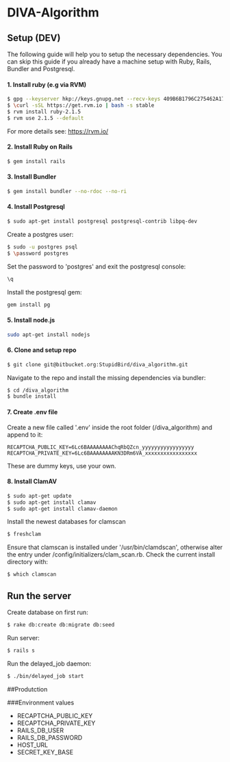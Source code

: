 # DIVA-Algorithm

## Setup (DEV)

The following guide will help you to setup the necessary dependencies. You can skip this guide if you already have a machine setup with Ruby, Rails, Bundler and Postgresql.

#### 1. Install ruby (e.g via RVM)

```sh
$ gpg --keyserver hkp://keys.gnupg.net --recv-keys 409B6B1796C275462A1703113804BB82D39DC0E3
$ \curl -sSL https://get.rvm.io | bash -s stable
$ rvm install ruby-2.1.5
$ rvm use 2.1.5 --default
```
For more details see: https://rvm.io/

#### 2. Install Ruby on Rails
```sh
$ gem install rails
```

#### 3. Install Bundler
```sh
$ gem install bundler --no-rdoc --no-ri
```

#### 4. Install Postgresql
```sh
$ sudo apt-get install postgresql postgresql-contrib libpq-dev
```
Create a postgres user:
```sh
$ sudo -u postgres psql
$ \password postgres
```
Set the password to 'postgres' and exit the postgresql console:
```sh
\q
```
Install the postgresql gem:
```sh
gem install pg
```

#### 5. Install node.js
```sh
sudo apt-get install nodejs
```

#### 6. Clone and setup repo
```sh
$ git clone git@bitbucket.org:StupidBird/diva_algorithm.git
```
Navigate to the repo and install the missing dependencies via bundler:
```sh
$ cd /diva_algorithm
$ bundle install
```

#### 7. Create .env file
Create a new file called '.env' inside the root folder (/diva_algorithm) and append to it:
```
RECAPTCHA_PUBLIC_KEY=6Lc6BAAAAAAAAChqRbQZcn_yyyyyyyyyyyyyyyyy
RECAPTCHA_PRIVATE_KEY=6Lc6BAAAAAAAAKN3DRm6VA_xxxxxxxxxxxxxxxxx
```
These are dummy keys, use your own.

#### 8. Install ClamAV
```sh
$ sudo apt-get update
$ sudo apt-get install clamav
$ sudo apt-get install clamav-daemon
```

Install the newest databases for clamscan
```sh
$ freshclam
```

Ensure that clamscan is installed under '/usr/bin/clamdscan', otherwise alter the entry under /config/initializers/clam_scan.rb. Check the current install directory with:
```sh
$ which clamscan
```


## Run the server

Create database on first run:
```sh
$ rake db:create db:migrate db:seed
```

Run server:
```sh
$ rails s
```

Run the delayed_job daemon:
```sh
$ ./bin/delayed_job start
```


##Produtction

###Environment values

* RECAPTCHA_PUBLIC_KEY
* RECAPTCHA_PRIVATE_KEY
* RAILS_DB_USER
* RAILS_DB_PASSWORD
* HOST_URL
* SECRET_KEY_BASE
